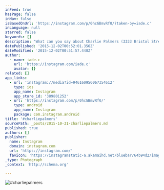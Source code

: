 ```yaml
---
inFeed: true
hasPage: false
inNav: false
isBasedOnUrl: 'https://instagram.com/p/0hcGBmvRf0/?taken-by=iade.c'
inLanguage: null
starred: false
keywords: []
description: "What can you say about Charlie Palmers (3333 Bristol Street Costa Mesa, CA 92626 - http://www.charliepalmer.com/charlie-palmer-at-bloomingdales/ ) ..Hidden within Bloomingdales in South Coast Plaza, the natural place to build a restaurant. Whilst the food is amazing, that dinner for 5 left a hefty 4 figure dent in the bank account. Use the restaurant wisely, marriage proposals, births, you've won the lottery.. on the plus side though there is the bar. Upmarket, yes.. busy, yes.. but hell you can go to this bar every weekend and have a great time. It's no more expensive than any other bar (I think.. must check the tab next time..) and has a great vibe about it.. start here, then you're just a taxi away from a bar crawl in Newport Beach, before heading home with a bongo playing taxi driver... perfect! "
datePublished: '2015-12-02T00:52:01.356Z'
dateModified: '2015-12-02T00:51:57.440Z'
author:
  - name: iade.c
    url: 'https://instagram.com/iade.c'
    avatar: {}
related: []
app_links:
  - url: 'instagram://media?id=946160956067354612'
    type: ios
    app_name: Instagram
    app_store_id: '389801252'
  - url: 'https://instagram.com/p/0hcGBmvRf0/'
    type: android
    app_name: Instagram
    package: com.instagram.android
title: '#charliepalmers'
sourcePath: _posts/2015-10-31-charliepalmers.md
published: true
authors: []
publisher:
  name: Instagram
  domain: instagram.com
  url: 'https://instagram.com/'
  favicon: 'https://instagramstatic-a.akamaihd.net/bluebar/64b94d2/images/ico/favicon.ico'
_type: Photograph
_context: 'http://schema.org'

---
```

![#charliepalmers](https://scontent.cdninstagram.com/hphotos-xaf1/t51.2885-15/e15/11055722_1608666519347226_555635429_n.jpg)